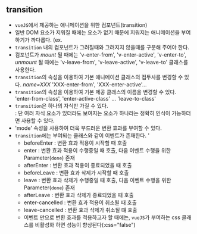 ## transition

- `vueJS`에서 제공하는 애니메이션을 위한 컴포넌트(transition)
- 일반 DOM 요소가 지워질 때에는 요소가 없기 때문에 지워지는 애니메이션을 부여하기가 까다롭다. (ex. <dialog>)
- `transition` 내의 컴포넌트가 그려질때와 그려지지 않을때를 구분해 주어야 한다.
- 컴포넌트가 _mount_ 될 때에는 'v-enter-from', 'v-enter-active', 'v-enter-to', _unmount_ 될 때에는 'v-leave-from', 'v-leave-active', 'v-leave-to' 클래스를 사용한다.
- `transition`의 속성을 이용하여 기본 애니메이션 클래스의 접두사를 변경할 수 있다. _name=XXX_ 'XXX-enter-from', 'XXX-enter-active'...
- `transition`의 속성을 이용하여 기본 제공 클래스의 이름을 변경할 수 있다. 'enter-from-class', 'enter-active-class' ... 'leave-to-class'
- `transition`은 하나의 자식만 가질 수 있다.  
   : 단 여러 자식 요소가 있더라도 보여지는 요소가 하나라는 정확히 인식이 가능하더면 사용할 수 있다.
- 'mode' 속성을 사용하여 더욱 부드러운 변환 효과를 부여할 수 있다.
- `transition`에는 부여되는 클래스와 같이 이벤트가 존재한다. '
  - beforeEnter : 변환 효과 적용이 시작할 때 호출
  - enter : 변환 효과 적용이 수행중일 때 호출, 다음 이벤트 수행을 위한 Parameter(`done`) 존재
  - afterEnter : 변환 효과 적용이 종료되었을 때 호출
  - beforeLeave : 변환 효과 삭제가 시작할 때 호출
  - leave : 변환 효과 삭제가 수행중일 때 호출, 다음 이벤트 수행을 위한 Parameter(`done`) 존재
  - afterLeave : 변환 효과 삭제가 종료되었을 때 호출
  - enter-cancelled : 변환 효과 적용이 취소될 때 호출
  - leave-cancelled : 변환 효과 삭제가 취소될 떄 호출
  - 이벤트 만으로 변환 효과를 적용하고자 할 때에는, `vueJS`가 부여하는 css 클래스를 비활성화 하면 성능이 향상된다(:css="false")
